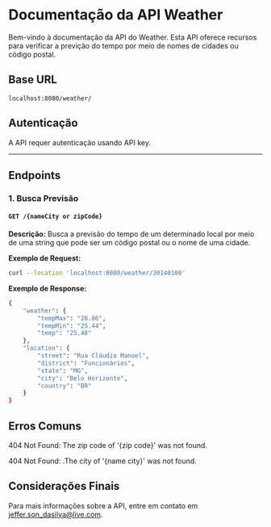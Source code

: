 # Documentação da API Weather

Bem-vindo à documentação da API do Weather. Esta API oferece recursos para verificar a previção do tempo por meio de nomes de cidades ou código postal.

## Base URL

`localhost:8080/weather/`

## Autenticação

A API requer autenticação usando API key.

---

## Endpoints

### 1. Busca Previsão

#### `GET /{nameCity or zipCode}`

**Descrição:**
Busca a previsão do tempo de um determinado local por meio de uma string que pode ser um código postal ou o nome de uma cidade.

**Exemplo de Request:**
```bash
curl --location 'localhost:8080/weather/30140100'
```

**Exemplo de Response:**
```bash
{
    "weather": {
        "tempMax": "26.86",
        "tempMin": "25.44",
        "temp": "25.48"
    },
    "location": {
        "street": "Rua Cláudio Manoel",
        "district": "Funcionários",
        "state": "MG",
        "city": "Belo Horizonte",
        "country": "BR"
    }
}
```
## Erros Comuns

404 Not Found: The zip code of '{zip code}' was not found.

404 Not Found: .The city of '{name city}' was not found.

## Considerações Finais
Para mais informações sobre a API, entre em contato em jeffer.son_dasilva@live.com.

